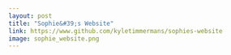 ```yaml
---
layout: post
title: "Sophie&#39;s Website"
link: https://www.github.com/kyletimmermans/sophies-website
image: sophie_website.png
---
```

